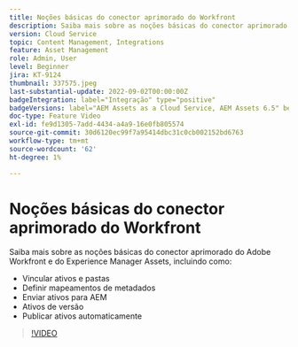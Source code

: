 ```yaml
---
title: Noções básicas do conector aprimorado do Workfront
description: Saiba mais sobre as noções básicas do conector aprimorado do Adobe Workfront e Experience Manager Assets.
version: Cloud Service
topic: Content Management, Integrations
feature: Asset Management
role: Admin, User
level: Beginner
jira: KT-9124
thumbnail: 337575.jpeg
last-substantial-update: 2022-09-02T00:00:00Z
badgeIntegration: label="Integração" type="positive"
badgeVersions: label="AEM Assets as a Cloud Service, AEM Assets 6.5" before-title="false"
doc-type: Feature Video
exl-id: fe9d1305-7add-4434-a4a9-16e0fb805574
source-git-commit: 30d6120ec99f7a95414dbc31c0cb002152bd6763
workflow-type: tm+mt
source-wordcount: '62'
ht-degree: 1%

---
```


# Noções básicas do conector aprimorado do Workfront

Saiba mais sobre as noções básicas do conector aprimorado do Adobe Workfront e do Experience Manager Assets, incluindo como:

+ Vincular ativos e pastas
+ Definir mapeamentos de metadados
+ Enviar ativos para AEM
+ Ativos de versão
+ Publicar ativos automaticamente

>[!VIDEO](https://video.tv.adobe.com/v/337575?quality=12&learn=on)
